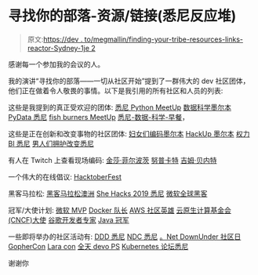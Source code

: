 # 寻找你的部落-资源/链接(悉尼反应堆)

> 原文:[https://dev . to/megmallin/finding-your-tribe-resources-links-reactor-Sydney-1je 2](https://dev.to/megmallin/finding-your-tribe-resources-links-reactor-sydney-1je2)

感谢每一个参加我的会议的人。

我的演讲“寻找你的部落——一切从社区开始”提到了一群伟大的 dev 社区团体，他们正在做着令人敬畏的事情。以下是我引用的所有社区和人员的列表:

这些是我提到的真正受欢迎的团体:
[悉尼 Python MeetUp](https://www.meetup.com/en-AU/sydneypython/)
[数据科学墨尔本](https://www.meetup.com/en-AU/Data-Science-Melbourne/)
[PyData 悉尼](https://www.meetup.com/en-AU/PyData-Sydney/)
[fish burners MeetUp](https://www.meetup.com/en-AU/Fishburners-Meetup/)
[悉尼-数据-科学-早餐](https://www.meetup.com/en-AU/The-Sydney-Data-Science-Breakfast-Meetup-Group/)，

这些是正在创新和改变事物的社区团体:
[妇女们编码墨尔本](https://www.womenwhocode.com/melbourne)
[HackUp 墨尔本](https://www.meetup.com/en-AU/hackup-melbourne/)
[权力 BI 悉尼](https://www.meetup.com/en-AU/Sydney-Power-BI-User-Group/events/past/)
[男人们拥护改变悉尼](https://www.meetup.com/en-AU/Men-Championing-Change-Meetup/)

有人在 Twitch 上查看现场编码:
[金莎·菲尔波茨](https://www.twitch.tv/kymphillpotts)
[努普卡特](https://www.twitch.tv/noopkat)
[吉姆·贝内特](https://www.twitch.tv/jimbobbennett)

一个伟大的在线倡议:
[HacktoberFest](https://hacktoberfest.digitalocean.com/)

黑客马拉松:
[黑客马拉松澳洲](https://www.hackathonsaustralia.com/)
[She Hacks 2019 悉尼](https://www.meetup.com/en-AU/Girl-Geek-Sydney/events/261586661/)
[微软全球黑客](https://news.microsoft.com/transform/at-the-microsoft-global-hackathon-customers-break-something-to-make-something/)

冠军/大使计划:
[微软 MVP](https://mvp.microsoft.com/)
[Docker 队长](https://www.docker.com/community/captains)
[AWS 社区英雄](https://aws.amazon.com/developer/community/heroes/?community-heroes-all.sort-by=item.additionalFields.sortPosition&community-heroes-all.sort-order=asc)
[云原生计算基金会(CNCF)大使](https://www.cncf.io/people/ambassadors/)
[谷歌开发者专家](https://developers.google.com/community/experts/)
[Java 冠军](https://community.oracle.com/community/groundbreakers/java/java-champions)

一些即将举办的社区活动有:
[DDD 悉尼](https://next.dddsydney.com.au/)
[NDC 悉尼](https://ndcsydney.com/)
[。Net DownUnder 社区日](https://ti.to/net-down-under-tour-sydney/net-down-under-community-day-2019/en)
[GopherCon](https://gophercon.com.au/)
[Lara con](https://laracon.com.au/)
[全天 devo PS](https://www.alldaydevops.com/)
[Kubernetes 论坛悉尼](https://events.linuxfoundation.org/events/kubernetes-forum-sydney-2019/)

谢谢你